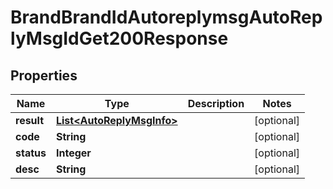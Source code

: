 

# BrandBrandIdAutoreplymsgAutoReplyMsgIdGet200Response


## Properties

| Name | Type | Description | Notes |
|------------ | ------------- | ------------- | -------------|
|**result** | [**List&lt;AutoReplyMsgInfo&gt;**](AutoReplyMsgInfo.md) |  |  [optional] |
|**code** | **String** |  |  [optional] |
|**status** | **Integer** |  |  [optional] |
|**desc** | **String** |  |  [optional] |



